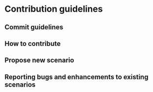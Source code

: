 # Contribution guidelines

## Commit guidelines

## How to contribute

## Propose new scenario

## Reporting bugs and enhancements to existing scenarios

